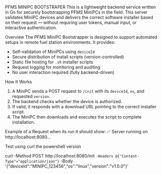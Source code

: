 PFMS MINIPC BOOTSTRAPER
This is a lightweight backend service written in Go for securely bootstrapping PFMS MiniPCs in the field. This server validates MiniPC devices and delivers the correct software installer based on their request — without requiring user tokens, manual input, or interactive authentication.


Overview
The PFMS MiniPC Bootstrapper is designed to support automated setups in remote fuel station environments. It provides:
-  Self-validation of MiniPCs using `deviceId`
-  Secure distribution of install scripts (version-controlled)
-  Static file hosting for `.sh` installer scripts
-  Request logging for monitoring and auditing
-  No user interaction required (fully backend-driven)

How It Works
1. A MiniPC sends a POST request to `/init` with its `deviceId`, `os`, and requested `version`.
2. The backend checks whether the device is authorized.
3. If valid, it responds with a download URL pointing to the correct installer script.
4. The MiniPC then downloads and executes the script to complete installation.

Example of a Request
when its run it should show:
✅ Server running on http://localhost:8080...

Test using curl the powershell version

curl -Method POST http://localhost:8080/init `
  -Headers @{"Content-Type"="application/json"} `
  -Body '{"deviceId":"MINIPC_123456","os":"linux","version":"v1.0.0"}'




